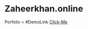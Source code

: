 # Zaheerkhan.online


Porfolio = 
#DemoLink
[Click-Me](https://zaheer-zk.github.io/Zaheerkhan.online/)

